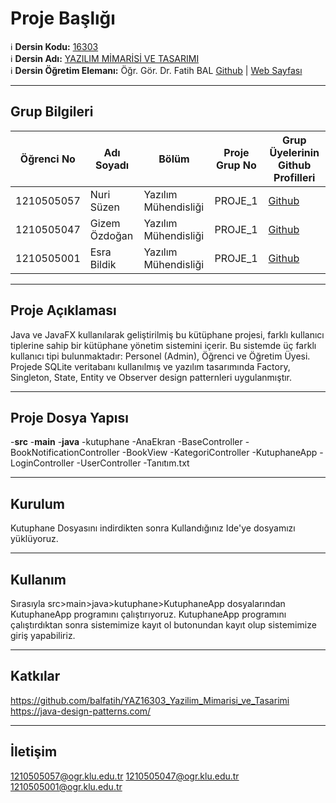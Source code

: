 # Proje Başlığı

:information_source: **Dersin Kodu:** [16303](https://ebp.klu.edu.tr/Ders/dersDetay/YAZ16303/716026/tr)  
:information_source: **Dersin Adı:** [YAZILIM MİMARİSİ VE TASARIMI](https://ebp.klu.edu.tr/Ders/dersDetay/YAZ16303/716026/tr)  
:information_source: **Dersin Öğretim Elemanı:** Öğr. Gör. Dr. Fatih BAL  [Github](https://github.com/balfatih)   |    [Web Sayfası](https://balfatih.github.io/)
   
---

## Grup Bilgileri

| Öğrenci No | Adı Soyadı        | Bölüm          		   | Proje Grup No | Grup Üyelerinin Github Profilleri             |
|------------|-------------------|-----------------------|---------------|-----------------------------------------------|
| 1210505057 | Nuri Süzen		   | Yazılım Mühendisliği  | PROJE_1       | [Github](https://github.com/zenheri)          |
| 1210505047 | Gizem Özdoğan     | Yazılım Mühendisliği  | PROJE_1       | [Github](https://github.com/gizemozdogan)     |
| 1210505001 | Esra Bildik       | Yazılım Mühendisliği  | PROJE_1       | [Github](https://github.com/esrabildikk)      |

---

## Proje Açıklaması

Java ve JavaFX kullanılarak geliştirilmiş bu kütüphane projesi, farklı kullanıcı tiplerine sahip bir kütüphane yönetim sistemini içerir. Bu sistemde üç farklı kullanıcı tipi bulunmaktadır: Personel (Admin), Öğrenci ve Öğretim Üyesi. Projede SQLite veritabanı kullanılmış ve yazılım tasarımında Factory, Singleton, State, Entity ve Observer design patternleri uygulanmıştır.

---

## Proje Dosya Yapısı


-**src**
   -**main**
      -**java**
         -kutuphane
            -AnaEkran
            -BaseController
            -BookNotificationController
            -BookView
            -KategoriController
            -KutuphaneApp
            -LoginController
            -UserController
-Tanıtım.txt



---

## Kurulum

Kutuphane Dosyasını indirdikten sonra Kullandığınız Ide'ye dosyamızı yüklüyoruz.


---

## Kullanım

Sırasıyla src>main>java>kutuphane>KutuphaneApp dosyalarından KutuphaneApp programını çalıştırıyoruz.
KutuphaneApp programını çalıştırdıktan sonra sistemimize kayıt ol butonundan kayıt olup sistemimize giriş yapabiliriz.

---

## Katkılar

https://github.com/balfatih/YAZ16303_Yazilim_Mimarisi_ve_Tasarimi
https://java-design-patterns.com/


---

## İletişim

1210505057@ogr.klu.edu.tr
1210505047@ogr.klu.edu.tr
1210505001@ogr.klu.edu.tr
